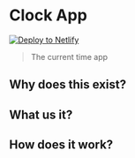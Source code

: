 # Clock App

[![Deploy to Netlify](https://www.netlify.com/img/deploy/button.svg)](https://app.netlify.com/start/deploy?repository=https://github.com/ewuweblab/web-starter)


> The current time app

## Why does this exist?

## What us it?

## How does it work?
